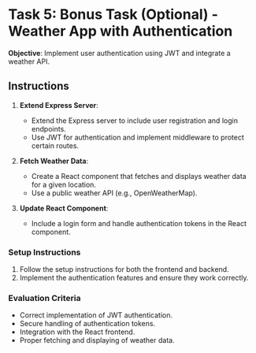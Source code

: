 # Task 5: Bonus Task (Optional) - Weather App with Authentication

**Objective**: Implement user authentication using JWT and integrate a weather API.

## Instructions

1. **Extend Express Server**:
   - Extend the Express server to include user registration and login endpoints.
   - Use JWT for authentication and implement middleware to protect certain routes.

2. **Fetch Weather Data**:
   - Create a React component that fetches and displays weather data for a given location.
   - Use a public weather API (e.g., OpenWeatherMap).

3. **Update React Component**:
   - Include a login form and handle authentication tokens in the React component.

### Setup Instructions

1. Follow the setup instructions for both the frontend and backend.
2. Implement the authentication features and ensure they work correctly.

### Evaluation Criteria

- Correct implementation of JWT authentication.
- Secure handling of authentication tokens.
- Integration with the React frontend.
- Proper fetching and displaying of weather data.